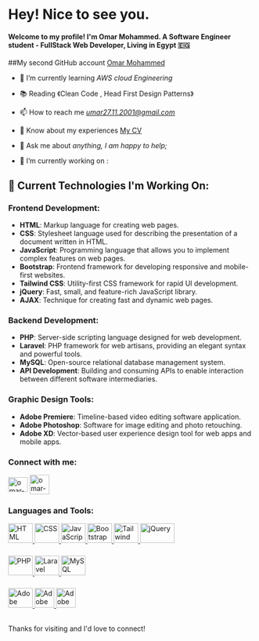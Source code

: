 # Hey! Nice to see you.
#### Welcome to my profile! I'm Omar Mohammed. A Software Engineer student - FullStack Web Developer, Living in Egypt 🇪🇬
##My second GitHub account
[Omar Mohammed](github.com/omarMadmonAi)

- 🌱 I’m currently learning *AWS cloud Engineering*

- 📚 Reading 《Clean Code ,  Head First Design Patterns》

- 📫 How to reach me *umar27.11.2001@gmail.com*

- 📄 Know about my experiences [My CV](https://drive.google.com/file/d/1jwh16yWb_fw0sWlTlgzOcdb4EnVISC5F/view?usp=sharing)

- 💬 Ask me about *anything, I am happy to help;*

- 🔭 I’m currently working on :


## 🔭 Current Technologies I'm Working On:

### Frontend Development:
- **HTML**: Markup language for creating web pages.
- **CSS**: Stylesheet language used for describing the presentation of a document written in HTML.
- **JavaScript**: Programming language that allows you to implement complex features on web pages.
- **Bootstrap**: Frontend framework for developing responsive and mobile-first websites.
- **Tailwind CSS**: Utility-first CSS framework for rapid UI development.
- **jQuery**: Fast, small, and feature-rich JavaScript library.
- **AJAX**: Technique for creating fast and dynamic web pages.

### Backend Development:
- **PHP**: Server-side scripting language designed for web development.
- **Laravel**: PHP framework for web artisans, providing an elegant syntax and powerful tools.
- **MySQL**: Open-source relational database management system.
- **API Development**: Building and consuming APIs to enable interaction between different software intermediaries.

### Graphic Design Tools:
- **Adobe Premiere**: Timeline-based video editing software application.
- **Adobe Photoshop**: Software for image editing and photo retouching.
- **Adobe XD**: Vector-based user experience design tool for web apps and mobile apps.

<h3 align="left">Connect with me:</h3>
<p align="left">
<a href="https://www.linkedin.com/in/omar-mohammad-227b10253" target="blank"><img align="center" src="https://raw.githubusercontent.com/rahuldkjain/github-profile-readme-generator/master/src/images/icons/Social/linked-in-alt.svg" alt="omar-mohammad" height="30" width="40" /></a>
<a href="https://wa.me/+201050456069" target="blank"><img align="center" src='https://cdn-icons-png.freepik.com/512/4423/4423697.png?ga=GA1.1.805435591.1715728134' alt="omar-mohammad" height="40" width="40" /></a>
</p>

<p align="left">




### Languages and Tools:
  <a href="https://www.w3.org/html/" target="_blank" rel="noreferrer">
    <img src="https://upload.wikimedia.org/wikipedia/commons/6/61/HTML5_logo_and_wordmark.svg" alt="HTML" title="HTML" width="50" height="40"/>
  </a>

  <a href="https://www.w3.org/Style/CSS/" target="_blank" rel="noreferrer">
    <img src="https://upload.wikimedia.org/wikipedia/commons/d/d5/CSS3_logo_and_wordmark.svg" alt="CSS" title="CSS" width="50" height="40"/>
  </a>

  <a href="https://developer.mozilla.org/en-US/docs/Web/JavaScript" target="_blank" rel="noreferrer">
    <img src="https://upload.wikimedia.org/wikipedia/commons/9/99/Unofficial_JavaScript_logo_2.svg" alt="JavaScript" title="JavaScript" width="50" height="40"/>
  </a>

  <a href="https://getbootstrap.com" target="_blank" rel="noreferrer">
    <img src="https://upload.wikimedia.org/wikipedia/commons/b/b2/Bootstrap_logo.svg" alt="Bootstrap" title="Bootstrap" width="50" height="40"/>
  </a>

  <a href="https://tailwindcss.com" target="_blank" rel="noreferrer">
    <img src="https://upload.wikimedia.org/wikipedia/commons/d/d5/Tailwind_CSS_Logo.svg" alt="Tailwind CSS" title="Tailwind CSS" width="50" height="40"/>
    
  </a>

  <a href="https://jquery.com" target="_blank" rel="noreferrer">
    <img src="https://upload.wikimedia.org/wikipedia/en/9/9e/JQuery_logo.svg" alt="jQuery" title="jQuery" width="70" height="40"/>
  </a>

### 
  <a href="https://www.php.net" target="_blank" rel="noreferrer">
    <img src="https://upload.wikimedia.org/wikipedia/commons/2/27/PHP-logo.svg" alt="PHP" title="PHP" width="50" height="40"/>
  </a>

  <a href="https://laravel.com" target="_blank" rel="noreferrer">
    <img src="https://upload.wikimedia.org/wikipedia/commons/9/9a/Laravel.svg" alt="Laravel" title="Laravel" width="50" height="40"/>
  </a>

  <a href="https://www.mysql.com" target="_blank" rel="noreferrer">
    <img src="https://upload.wikimedia.org/wikipedia/commons/0/0a/MySQL_textlogo.svg" alt="MySQL" title="MySQL" width="50" height="40"/>
  </a>


### 
  <a href="https://www.adobe.com/products/premiere.html" target="_blank" rel="noreferrer">
    <img src="https://upload.wikimedia.org/wikipedia/commons/4/40/Adobe_Premiere_Pro_CC_icon.svg" alt="Adobe Premiere" title="Adobe Premiere" width="50" height="40"/>
  </a>

  <a href="https://www.adobe.com/products/photoshop.html" target="_blank" rel="noreferrer">
    <img src="https://upload.wikimedia.org/wikipedia/commons/a/af/Adobe_Photoshop_CC_icon.svg" alt="Adobe Photoshop" title="Adobe Photoshop" width="40" height="40"/>
  </a>

  <a href="https://www.adobe.com/products/xd.html" target="_blank" rel="noreferrer">
    <img src="https://upload.wikimedia.org/wikipedia/commons/c/c2/Adobe_XD_CC_icon.svg" alt="Adobe XD" title="Adobe XD" width="40" height="40"/>
  </a>
<br>

 </p>
 <br>
Thanks for visiting and I'd love to connect!
